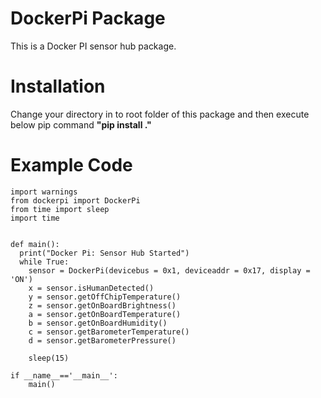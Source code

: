 # DockerPi Package

This is a Docker PI sensor hub package.

# Installation
Change your directory in to root folder of this package and then execute below pip command
**"pip install ."**



# Example Code

~~~
import warnings
from dockerpi import DockerPi
from time import sleep
import time


def main():
  print("Docker Pi: Sensor Hub Started")
  while True:
    sensor = DockerPi(devicebus = 0x1, deviceaddr = 0x17, display = 'ON')
    x = sensor.isHumanDetected()
    y = sensor.getOffChipTemperature()
    z = sensor.getOnBoardBrightness()
    a = sensor.getOnBoardTemperature()
    b = sensor.getOnBoardHumidity()
    c = sensor.getBarometerTemperature()
    d = sensor.getBarometerPressure()

    sleep(15)

if __name__=='__main__':
    main()
~~~
